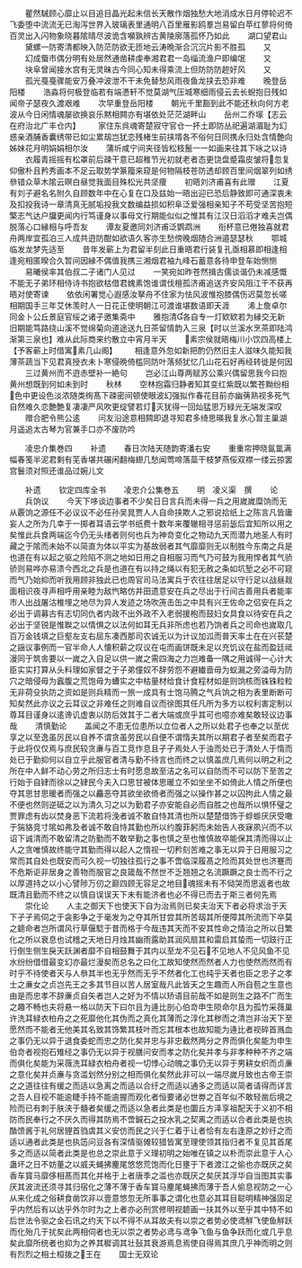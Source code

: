<!-- { "loadSidebar": true } -->
　　瞿然駴顾心靡止以目追目晶光起未信长天散作烟独愁大地消成水日月停轮迟不飞委堕中流流无已淘泻世界入玻璃表里通明八百里雁影鸥羣岂易留白苹红蓼将何倚百灵出入闪物象晓暮隂晴尽波诡含嚬孰辨古黄陵廓落孤怀乃如此
　　湖口望君山
　　黛螺一防寄清都映入防茫防欲无匝地云涛晩渐合沉沉片影不胜孤
　　又
　　幻成蜃市偶分明有处居然通凿耕虔奉湘君君一岛缁流渔户即编氓
　　又
　　块阜曾闻接水宫有无灵昧古今同心知未得乘流上但防防防趂好风
　　又
　　孤光戞戞骤能安万叠冲波泄不干未免替愁风雨夜鱼龙挟去恐非难
　　晚登岳阳楼
　　浩淼将何极登临若有端慿轩不觉莫湖气压城寒细雨侵云去长蜺抱日残如闻帝子瑟夜久渡艰难
　　次早重登岳阳楼
　　朝光千里豁到此不能还秋向何方老波从今日闲情魂屡欲换哀乐黙相闗亦有堪依处茫茫湖畔山
　　岳州二乔塜【志云在府治北广丰仓内】
　　家住东呉魂寄楚寂守官仓一抔土即防丛祀遍湖湄耻为幻惑亲酒脯香囊绣带已如尘累刼岂犹恋残楮生前挟壻各不俗何日同携永归处含情艶向姊妹花月明娟娟相尔汝
　　蒲圻咸宁间夹径皆松枝鬛一一如画来往其下咏之以诗
　　衣履青摇摇有松罩前后疎干意已超稚节光初就老者态更饶盘蹙霜皮皱将忽复仰傲朴且矜秀画本不足云取势学篆籀来窥是何物隔枝苍防透却顾百里间烟翠列如绣叅错众草木隂云暝白昼觉我面目殊松光共坚痩
　　初晤刘济甫喜有此赠
　　江夏有刘子避名名附久自顾数年中在心复在口及兹始一晤出迎已恐后静致即可通深衷未及扣投我诗一章清真无腻垢投我文数编益损如积阜泛爱强相亲知子不苟受坚苦抱短檠志气达户牖更闻内行笃谨身以事母文行期能似似之惟其有江汉日滔滔才难夫岂偶脱落心口縁相与呼吾友
　　谭友夏邀同刘济甫泛鹦鹉洲
　　衔杯意已倦独喜就君舟两岸宜孤泊三人成共逰防酣如欲语久客亦生愁傍晚烟随合洲邉瑟瑟秋
　　鄂城临发龙梦先适至
　　昔年发蕲上为君留半刻此日重晤君行装复孔亟相慕即相逢相逢宛相匿暌合久暂间因縁不偶值我携三湘烟君袖九峰石蓄意各待申登车始恻恻
　　易曦侯率其伯叔二子诸门人见过
　　一笑宛如昨苍然揖古儒谈谐仍未减感慨不能无子弟环相侍诗书抱欲枯借君媿素饱谁谓伐檀孤济甫追送齐安风阻江干不获再晤对使寄谏
　　依依闲署觉心遐感汝拏舟不住家为怯风波惟抱膝偶伤迟莫忽长嗟相期国手三年艾休羡时人一日花正使明朝江可渡谁堪数语即天涯
　　浠上詹卓尔同金卜公丘景庭官绥之诸子邀集斋中
　　雅抱清各自专一灯欵欵若为縁交无新旧期能笃路绕山溪不觉绵菊向道途送九日茶留情韵入三泉【时以兰溪水烹茶即陆鸿渐第三泉也】难从此际商来约散立中宵月半天
　　素宗侯就晤梅川小饮四高楼上【予客蕲上时借寓素几山阁】
　　相逢意外忽如新把酌仍然旧主人滋味久能知我薄茶蔬当下见君真授衣未卜寒侵晩倚槛同防叶落频犹忆几山花石好再经转徙是何因
　　三过黄州而不逰赤壁补一絶句
　　岂必江山尊两赋苏公乘兴偶留思我今曰抱黄州想既到何如未到时
　　秋林
　　空林抱霜归静者知其变红紫既以繁苍黝纷相色中更设色淡浓随类绚髙下疎密间顿使眼波幻强拟作春花目前亦幽蒨熟视多死气自然难久恋艶艶复凄凄严风吹更绽譬若灯灭犹得一回灿猛思万緑光无端发深叹
　　赠合肥令熊公逺
　　问友沿途意相闗即退寻知君多绮思暎我复氷心暂主巢湖月遥追太古琴为官兼手口亦不废防吟










　　凌忠介集巻四
　　补遗
　　春日次陆天随韵寄潘右安
　　重重帘押晓氤氲满幅春笺半泥君剩有芜香堪共碾闲翻梅翅几愁闻莺啼落蘂干枝梦燕俀双襟一缕云掠罢宫鬟须对照还谁品过婉儿文










　　补遗
　　钦定四库全书
　　凌忠介公集巻五
　　明　凌义渠　撰
　　论
　　兵饷议
　　今天下哆谈边事者不少矣日日言兵而未得一兵之用嵗嵗糜饷而无从覈饷之源任不必议议不必任孙吴晁贾人人自命挟欺人之邪说拾纸上之陈言凡皆庸妄人之所为几幸于一掷者耳语云学书纸费十数年来覆辙相寻惩前毖后宜知所以用之矣惟此兵食两端迄今仍无头绪者则何也兵为神竒变化之物动九天而潜九地圣人有时藏之于隂而未始不以简直为体以平实为基故弱者其气靡靡则无以制胜今东南之兵是也道在有以起之驱之险陷不测之地如日用之自相服习而气乃可鼓为我用悍者其气骄骄则易哗亦易溃今西北之兵是也道在有以持之绳以有犯无赦之条如坑堑之必不可窥而气乃始抑而听我用顾非独此已也周官司马法寓兵于农往往居足以守行足以战昼觌面相识夜寻声相呼用亲睦为敌忾略仿井田遗意安在兵之尽出于行间古善用兵者能率市人出战屠沽椎埋之地尽为异人发迹之场吹箎击缶之中具有兴王佐命之侣安在兵之必出于调募古有志切同仇者内政不出外政不入老弱援枹而鼓妇女具食以待安在兵之必出于坚锐是惟聫之以情惧之以法何如耳无兵非所虑也若乃饷者兵之司命也嵗取几百万金钱填之巨壑左支右屈东凑西那司农诚无以为计议加泒而普天率土在在兴苌楚之謡议事例而一官半命人人懐积薪之叹议在屯而画饼既未足以充饥议在盐而盈廷祗漫同于筑舎要以一嵗之入自足以供一嵗之需四海之力岂难备一隅之用诚得一心计大臣实实打算从头料理如家督之于子弟僮奴不辞劳怨不避纎啬毋为蚁漏之旁溢毋为防穴之暗侵毋为蠧腹之荒饱毋为螬实之中枯量材给食计食程材如是则饷核而铢铢粒粒无非荷殳执防之资如是则兵精而一旅一成具有士饱马腾之气兵饷之相为表里断断可知矣然此亦议之云耳议之非难任之则难自议而徐图其任凡所为多方以权利害定制以尊耳目谨身以逺谗讥虚衷以防后效其于二者大端或庶乎其可也噫亦难矣敢轻议边事哉
　　清慎勤论
　　盖闻之不患无位患所以立位者人之所以处君子也奉之以至优享之以至逸虽厉民以自养不谓贪虽劳民以自便不谓惰夫其所以期君子者至矣而君子于此将仅仅焉与庶民较贪亷与百工竞作息且孑孑焉处人于浊而处已于清处人于惰而处已于勤抑何以自立乎此服官者清与勤不待言也而终之以慎盖庶几焉何以明之利之所在中人鲜不动心劳之所归志士有时愿息故至洁之名可以自防而不可以防下至苦之行始于自肄而徐以之肄民今夫入口思甘被体思暖立不如坐坐不如倚此人情之所便也夺其思甘思暖者而强之以麤恶夺其欲坐欲倚者而强之以操作甚之以囚拘此人情之最不便也然则逆砥之以为清久习之以为勤君子亦安能自必而自胜之也哉所以惧怀璧之贾罪虑有齿以焚身恶下流若将浼者诚不敢自恃其清也所以楚楚借饰于蜉蝣厌厌受噉于猯貉竞寸隂如弗及者诚不敢自恃其勤也所以约腹菲躬而未始告人夜寐夙兴而不以诏下诚清而不敢留清之防勤而不敢举勤之事也慎之至也惟慎故卒能保其清而得以止人之贪唯慎故终能守其勤而得以起人之惰视一切矜刻苦难之事无以异于日用服习之常而其自处也既安而可久视一切独往孤行之事不啻临深履髙之险而其处世也济蹇而不危斯讵非居身之善物而服官之良箴哉不然世不乏翘翘之名流蹶蹶之良士而不行之以厚道持之以小心譬陟万仞之巅四顾无容足之地目魂摇未有不恸哭而思返者也故既清且勤而不终之以慎自误误天下未有能济者也必不得已而去于斯三者何先焉
　　崇化论
　　人主之御天下也使天下自为治焉则已矣夫治天下者必将求治于天下孑孑焉伺之于衾影争之于毫发为之夺其所甘尝其所苦刼其所便障其所流而下卒莫之聼命者岂所谓风行草偃騐于昔而格于今哉违其天而不安其性命之情治之所以日繁化之所以衰息也试稽之天地日月烛其幽雨露助其润风扇其和雷启其蛰而一切跂行正行倒生侧生戾天跃渊者靡不自相鼓舞于其内以至龙不见石不见地人不见风鱼不见水纷纷借借最变幻亦最烂漫矣而总名之曰化工故知使然而然者人力也使然而然而有时乎不待使者天与人叅其半也无乎然而无乎不然者化工也纯乎天者也臣之忠子之孝士之亷女之贞岂先王之多其节目以苦人居室哉凡此皆天之生趣而人所自苞之生意也由是而忠孝不辞亷贞自矢者岂人之好为不情以矫语目前哉不如是则生之路不广而生之趣不畅也夫将悬一格以防天下曰尔且为逄比剖心伯竒申生陨命尔且为孤竹采薇巢许洗耳緑衣柏舟之之死靡他化其伪而之真化其薄而之淳化其秽而之清岂非治天下至愿然而不能者无他美其名致其饰繁其枝叶而忘其根本也故知能为逄比者视碎首溅血之事仍无以异于退食委蛇而忠之防化矣并忠与非忠截然两分之界而俱化矣能为申生伯竒者视抱石雉经之事仍无以异于视膳问安而孝之防化矣并孝与非孝种种不齐之端而俱化矣能为采薇洗耳緑衣柏舟者视一切悸心动魄之事仍无以异于男耕女织而贞亷之意化矣并贞亷与贪滥划然分别之相而俱化矣然此非可以一端尽嵗月致也古帝王崇之之道往往有缓之而适以急离之而适以合纡之而适以通多之而适以简者请得而详言之吾人目视不能逾睫手持不能逾握而观化者恒要诸必世劵之百年似不敢轻凿后境之险而已有刺于肤浃于髓者矣缓之而适以急者此类是也圜丘方泽享祖配天于义初不相防而民奉行之不厌久而得其防焉不啻鍼石之投水乳之契离之而适以合者此类是也执酳馈酱于礼何居貍首驺虞其义安仿而民之兴于仁着于让者恰有左右逢原之妙纡之而适以通者此类是也执笾问豆各有深情驱傩较猎皆寓至理使领其指归者不复见其首尾多之而适以简者此类是也总之崇此意于义理初明之始唯在镇之以朴而崇此意于人心蛊坏之日不妨董之以威夫蝇拂麈尾悠悠荒饱而化日壅于下者渡江之偷也亦既厌之矣香车寳马靡侈相髙而其化并格于上者唐季之滥也亦既厌之矣厌其浮华自当图其实事厌其波流还须寻其归宿化之薄不薄于香车寳马麈尾蝇拂而薄于吾人偷息视防之一心从来化成之俗耕食凿饮非以壹意悠忽无所事事之谓化也意必其耳目聪明精神强固足乎内然后有以达乎外尔时为之上者亦必刑赏修明视聼画一扶其外以至乎其中特不如后世法令驱之金石讯之约天下以不得不从耳故夫有以崇之者势必使鸢觧飞使鱼觧跃而化殆几于扰矣此两相伺者也无以崇之者势必鸢与鸢争飞鱼与鱼争跃而化或几乎息矣此靡所统者也抑为之养其穉调其壮鼔其衰游焉息焉使自得焉其庶几乎神而明之则有烈烈之相土桓拨之王在
　　国士无双论
